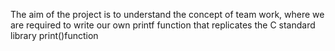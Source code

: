 The aim of the project is to understand the concept of team work, where we are required to write our own printf function that replicates the C standard library print()function
